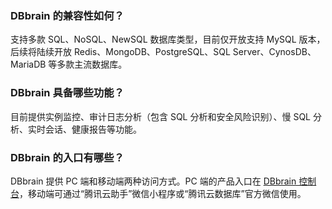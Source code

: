 ### DBbrain 的兼容性如何？
支持多款 SQL、NoSQL、NewSQL 数据库类型，目前仅开放支持 MySQL 版本，后续将陆续开放 Redis、MongoDB、PostgreSQL、SQL Server、CynosDB、MariaDB 等多款主流数据库。

### DBbrain 具备哪些功能？
目前提供实例监控、审计日志分析（包含 SQL 分析和安全风险识别）、慢 SQL 分析、实时会话、健康报告等功能。

### DBbrain 的入口有哪些？
DBbrain 提供 PC 端和移动端两种访问方式。PC 端的产品入口在 [DBbrain 控制台](https://console.cloud.tencent.com/cdb)，移动端可通过“腾讯云助手”微信小程序或“腾讯云数据库”官方微信使用。
